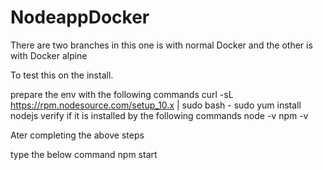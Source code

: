 # NodeappDocker
There are two branches in this one is with normal Docker and the other is with Docker alpine

To test this on the install.

prepare the env with the following commands
curl -sL https://rpm.nodesource.com/setup_10.x | sudo bash -
sudo yum install nodejs
verify if it is installed by the following commands
node -v
npm -v

Ater completing the above steps

type the below command
npm start

